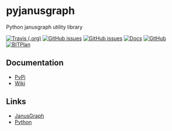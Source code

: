 # pyjanusgraph
Python janusgraph utility library

[![Travis (.org)](https://img.shields.io/travis/BITPlan/pyjanusgraph.svg)](https://travis-ci.org/BITPlan/pyjanusgraph)
[![GitHub issues](https://img.shields.io/github/issues/BITPlan/pyjanusgraph.svg)](https://github.com/BITPlan/pyjanusgraph/issues)
[![GitHub issues](https://img.shields.io/github/issues-closed/BITPlan/pyjanusgraph.svg)](https://github.com/BITPlan/pyjanusgraph/issues/?q=is%3Aissue+is%3Aclosed)
[![Docs](https://img.shields.io/readthedocs/pyjanusgraph/latest.svg)](https://pyjanusgraph.readthedocs.io/en/latest/)
[![GitHub](https://img.shields.io/github/license/BITPlan/pyjanusgraph.svg)](https://www.apache.org/licenses/LICENSE-2.0)
[![BITPlan](http://wiki.bitplan.com/images/wiki/thumb/3/38/BITPlanLogoFontLessTransparent.png/198px-BITPlanLogoFontLessTransparent.png)](http://www.bitplan.com)

## Documentation
* [PyPi](https://test.pypi.org/project/pyjanusgraph/0.0.1a0)
* [Wiki](http://wiki.bitplan.com/index.php/Pyjanusgraph)

## Links
* [JanusGraph](https://janusgraph.org/)
* [Python](https://www.python.org/)

